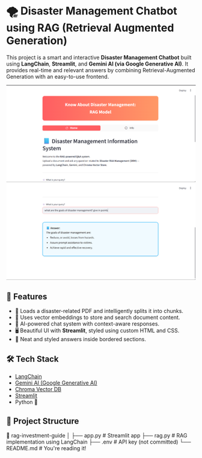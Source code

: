 # 🌪️ Disaster Management Chatbot using RAG (Retrieval Augmented Generation)

This project is a smart and interactive **Disaster Management Chatbot** built using **LangChain**, **Streamlit**, and **Gemini AI (via Google Generative AI)**. It provides real-time and relevant answers by combining Retrieval-Augmented Generation with an easy-to-use frontend.

![Alt Text](https://github.com/AruRaja11/Disaster-Management-RAG-Model/blob/c4fe90a599280fe6fc255f4b2b2bd498d8da8db9/Screenshots/Screenshot1.png)
![Alt Text](https://github.com/AruRaja11/Disaster-Management-RAG-Model/blob/c4fe90a599280fe6fc255f4b2b2bd498d8da8db9/Screenshots/Screenshot2.png)


## 🚀 Features

- 📄 Loads a disaster-related PDF and intelligently splits it into chunks.
- 🧠 Uses vector embeddings to store and search document content.
- 🤖 AI-powered chat system with context-aware responses.
- 🖥️ Beautiful UI with **Streamlit**, styled using custom HTML and CSS.
- 💬 Neat and styled answers inside bordered sections.

## 🛠️ Tech Stack

- [LangChain](https://www.langchain.com/)
- [Gemini AI (Google Generative AI)](https://ai.google.dev/)
- [Chroma Vector DB](https://www.trychroma.com/)
- [Streamlit](https://streamlit.io/)
- Python 🐍

## 📁 Project Structure
📂 rag-investment-guide
│
├── app.py                 # Streamlit app
├── rag.py                 # RAG implementation using LangChain
├── .env                   # API key (not committed)
└── README.md              # You're reading it!

